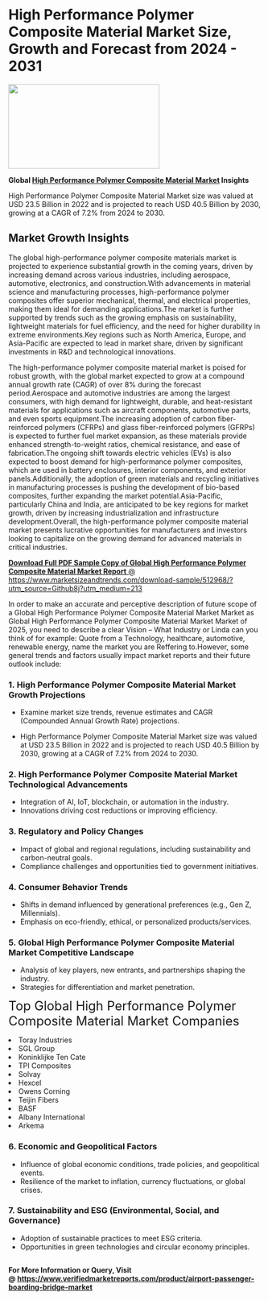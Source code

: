 <H1>High Performance Polymer Composite Material Market Size, Growth and Forecast from 2024 - 2031</H1><img class="aligncenter size-medium wp-image-584254" src="https://thirdeyenews.in/wp-content/uploads/2024/09/Global-Market-Research-300x168.jpeg" alt="" width="300" height="168" /><p><strong>Global&nbsp;<a href="https://www.marketsizeandtrends.com/download-sample/512968/?utm_source=Github8j?utm_medium=213">High Performance Polymer Composite Material Market</a> Insights</strong></p><p>High Performance Polymer Composite Material Market size was valued at USD 23.5 Billion in 2022 and is projected to reach USD 40.5 Billion by 2030, growing at a CAGR of 7.2% from 2024 to 2030.</p><p><h2>Market Growth Insights</h2> <p>The global high-performance polymer composite materials market is projected to experience substantial growth in the coming years, driven by increasing demand across various industries, including aerospace, automotive, electronics, and construction.With advancements in material science and manufacturing processes, high-performance polymer composites offer superior mechanical, thermal, and electrical properties, making them ideal for demanding applications.The market is further supported by trends such as the growing emphasis on sustainability, lightweight materials for fuel efficiency, and the need for higher durability in extreme environments.Key regions such as North America, Europe, and Asia-Pacific are expected to lead in market share, driven by significant investments in R&D and technological innovations.</p> <p><a href="#"></a></p> <p>The high-performance polymer composite material market is poised for robust growth, with the global market expected to grow at a compound annual growth rate (CAGR) of over 8% during the forecast period.Aerospace and automotive industries are among the largest consumers, with high demand for lightweight, durable, and heat-resistant materials for applications such as aircraft components, automotive parts, and even sports equipment.The increasing adoption of carbon fiber-reinforced polymers (CFRPs) and glass fiber-reinforced polymers (GFRPs) is expected to further fuel market expansion, as these materials provide enhanced strength-to-weight ratios, chemical resistance, and ease of fabrication.The ongoing shift towards electric vehicles (EVs) is also expected to boost demand for high-performance polymer composites, which are used in battery enclosures, interior components, and exterior panels.Additionally, the adoption of green materials and recycling initiatives in manufacturing processes is pushing the development of bio-based composites, further expanding the market potential.Asia-Pacific, particularly China and India, are anticipated to be key regions for market growth, driven by increasing industrialization and infrastructure development.Overall, the high-performance polymer composite material market presents lucrative opportunities for manufacturers and investors looking to capitalize on the growing demand for advanced materials in critical industries.<p><a href="#"></p><p><span class=""><strong>Download Full PDF Sample Copy of Global High Performance Polymer Composite Material Market Report</strong> @ <a href="https://www.marketsizeandtrends.com/download-sample/512968/?utm_source=Github8j?utm_medium=213" target="_blank">https://www.marketsizeandtrends.com/download-sample/512968/?utm_source=Github8j?utm_medium=213</a></span></p><p>In order to make an accurate and perceptive description of future scope of a Global&nbsp;High Performance Polymer Composite Material Market Market as Global&nbsp;High Performance Polymer Composite Material Market Market of 2025, you need to describe a clear Vision &ndash; What Industry or Linda can you think of for example: Quote from a Technology, healthcare, automotive, renewable energy, name the market you are Reffering to.However, some general trends and factors usually impact market reports and their future outlook include:</p><h3>1.&nbsp;<strong>High Performance Polymer Composite Material Market Growth Projections</strong></h3><ul><li>Examine market size trends, revenue estimates and CAGR (Compounded Annual Growth Rate) projections.</li><li><p>High Performance Polymer Composite Material Market size was valued at USD 23.5 Billion in 2022 and is projected to reach USD 40.5 Billion by 2030, growing at a CAGR of 7.2% from 2024 to 2030.</p></li></ul><h3>2.&nbsp;<strong>High Performance Polymer Composite Material Market Technological Advancements</strong></h3><ul><li>Integration of AI, IoT, blockchain, or automation in the industry.</li><li>Innovations driving cost reductions or improving efficiency.</li></ul><h3>3.&nbsp;<strong>Regulatory and Policy Changes</strong></h3><ul><li>Impact of global and regional regulations, including sustainability and carbon-neutral goals.</li><li>Compliance challenges and opportunities tied to government initiatives.</li></ul><h3>4.&nbsp;<strong>Consumer Behavior Trends</strong></h3><ul><li>Shifts in demand influenced by generational preferences (e.g., Gen Z, Millennials).</li><li>Emphasis on eco-friendly, ethical, or personalized products/services.</li></ul><h3>5.&nbsp;<strong>Global High Performance Polymer Composite Material Market Competitive Landscape</strong></h3><ul><li>Analysis of key players, new entrants, and partnerships shaping the industry.</li><li>Strategies for differentiation and market penetration.</li></ul><p data-pm-slice="1 1 []"><span style="color: inherit; font-family: inherit; font-size: 25px;">Top Global High Performance Polymer Composite Material Market Companies</span></p><div class="" data-test-id=""><p><li>Toray Industries</li><li> SGL Group</li><li> Koninklijke Ten Cate</li><li> TPI Composites</li><li> Solvay</li><li> Hexcel</li><li> Owens Corning</li><li> Teijin Fibers</li><li> BASF</li><li> Albany International</li><li> Arkema</li></p></div><h3>6.&nbsp;<strong>Economic and Geopolitical Factors</strong></h3><ul><li>Influence of global economic conditions, trade policies, and geopolitical events.</li><li>Resilience of the market to inflation, currency fluctuations, or global crises.</li></ul><h3>7.&nbsp;<strong>Sustainability and ESG (Environmental, Social, and Governance)</strong></h3><ul><li>Adoption of sustainable practices to meet ESG criteria.</li><li>Opportunities in green technologies and circular economy principles.</li></ul><h2><strong style="font-size: 14px;">For More Information or Query, Visit @&nbsp;</strong><a style="background-color: #ffffff; font-size: 14px;" href="https://www.marketsizeandtrends.com/report/high-performance-polymer-composite-material-market/" target="_blank">https://www.verifiedmarketreports.com/product/airport-passenger-boarding-bridge-market</a></h2>